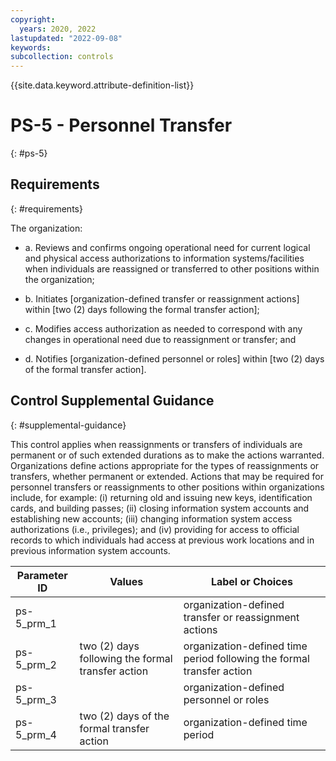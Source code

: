 ```yaml
---
copyright:
  years: 2020, 2022
lastupdated: "2022-09-08"
keywords: 
subcollection: controls
---
```


{{site.data.keyword.attribute-definition-list}}

# PS-5 - Personnel Transfer
{: #ps-5}

## Requirements
{: #requirements}

The organization:

- a. Reviews and confirms ongoing operational need for current logical and physical access authorizations to information systems/facilities when individuals are reassigned or transferred to other positions within the organization;

- b. Initiates [organization-defined transfer or reassignment actions] within [two (2) days following the formal transfer action];

- c. Modifies access authorization as needed to correspond with any changes in operational need due to reassignment or transfer; and

- d. Notifies [organization-defined personnel or roles] within [two (2) days of the formal transfer action].

## Control Supplemental Guidance
{: #supplemental-guidance}

This control applies when reassignments or transfers of individuals are permanent or of such extended durations as to make the actions warranted. Organizations define actions appropriate for the types of reassignments or transfers, whether permanent or extended. Actions that may be required for personnel transfers or reassignments to other positions within organizations include, for example: (i) returning old and issuing new keys, identification cards, and building passes; (ii) closing information system accounts and establishing new accounts; (iii) changing information system access authorizations (i.e., privileges); and (iv) providing for access to official records to which individuals had access at previous work locations and in previous information system accounts.

| Parameter ID | Values | Label or Choices |
|---|---|---|
| ps-5_prm_1 |  | organization-defined transfer or reassignment actions |
| ps-5_prm_2 | two (2) days following the formal transfer action | organization-defined time period following the formal transfer action |
| ps-5_prm_3 |  | organization-defined personnel or roles |
| ps-5_prm_4 | two (2) days of the formal transfer action | organization-defined time period |


